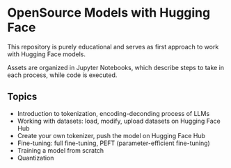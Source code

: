 # OpenSource Models with Hugging Face

This repository is purely educational and serves as first approach to work with Hugging Face models.

Assets are organized in Jupyter Notebooks, which describe steps to take in each process, while code is executed.

## Topics

- Introduction to tokenization, encoding-deconding process of LLMs
- Working with datasets: load, modify, upload datasets on Hugging Face Hub
- Create your own tokenizer, push the model on Hugging Face Hub
- Fine-tuning: full fine-tuning, PEFT (parameter-efficient fine-tuning)
- Training a model from scratch
- Quantization
